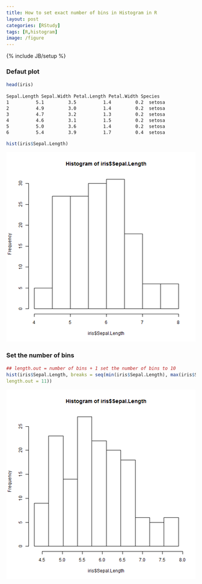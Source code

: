```yaml
---
title: How to set exact number of bins in Histogram in R
layout: post
categories: [RStudy]
tags: [R,histogram]
image: /figure
---
```

{% include JB/setup %}

### Defaut plot


```r
head(iris)
```

```
Sepal.Length Sepal.Width Petal.Length Petal.Width Species
1          5.1         3.5          1.4         0.2  setosa
2          4.9         3.0          1.4         0.2  setosa
3          4.7         3.2          1.3         0.2  setosa
4          4.6         3.1          1.5         0.2  setosa
5          5.0         3.6          1.4         0.2  setosa
6          5.4         3.9          1.7         0.4  setosa
```

```r
hist(iris$Sepal.Length)
```

![plot of chunk hist-bins-1](/figure/hist-bins-1.png)


### Set the number of bins


```r
## length.out = number of bins + 1 set the number of bins to 10
hist(iris$Sepal.Length, breaks = seq(min(iris$Sepal.Length), max(iris$Sepal.Length),
length.out = 11))
```

![plot of chunk hist-bins-2](/figure/hist-bins-2.png)


